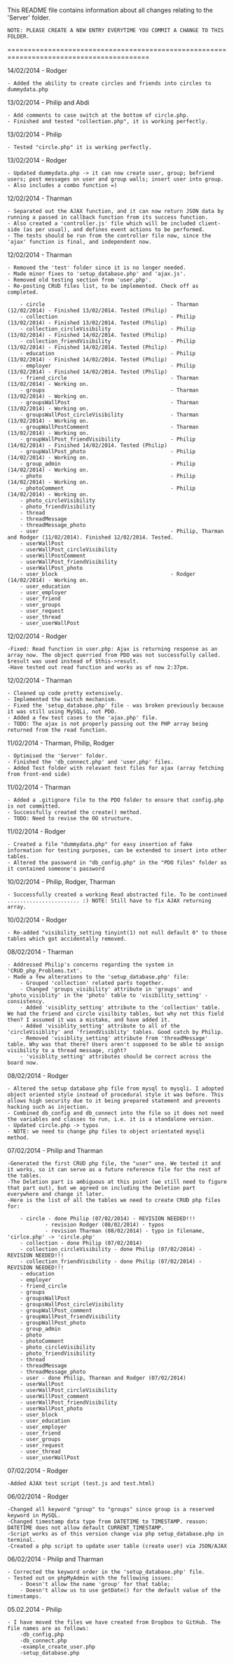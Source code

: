 This README file contains information about all changes relating to the 'Server' folder. 

	NOTE: PLEASE CREATE A NEW ENTRY EVERYTIME YOU COMMIT A CHANGE TO THIS FOLDER.
=========================================================================================

14/02/2014 - Rodger

	- Added the ability to create circles and friends into circles to dummydata.php

13/02/2014 - Philip and Abdi
	
	- Add comments to case switch at the bottom of circle.php. 
	- Finished and tested "collection.php", it is working perfectly.

13/02/2014 - Philip 

	- Tested "circle.php" it is working perfectly.

13/02/2014 - Rodger

	- Updated dummydata.php -> it can now create user, group; befriend users; post messages on user and group walls; insert user into group.
	- Also includes a combo function =)

12/02/2014 - Tharman

	- Separated out the AJAX function, and it can now return JSON data by running a passed in callback function from its success function.
	- Also created a 'controller.js' file which will be included client-side (as per usual), and defines event actions to be performed.
	- The tests should be run from the controller file now, since the 'ajax' function is final, and independent now.

12/02/2014 - Tharman

	- Removed the 'test' folder since it is no longer needed.
	- Made minor fixes to 'setup_database.php' and 'ajax.js'.
	- Removed old testing section from 'user.php'.
	- Re-posting CRUD files list, to be implemented. Check off as completed.
	
		- circle										- Tharman (12/02/2014) - Finished 13/02/2014. Tested (Philip)
		- collection 									- Philip (13/02/2014) - Finished 13/02/2014. Tested (Philip)
		- collection_circleVisibility 					- Philip (13/02/2014) - Finished 14/02/2014. Tested (Philip)
		- collection_friendVisibility 					- Philip (13/02/2014) - Finished 14/02/2014. Tested (Philip) 
		- education 									- Philip (13/02/2014) - Finished 14/02/2014. Tested (Philip) 
		- employer 										- Philip (13/02/2014) - Finished 14/02/2014. Tested (Philip)
		- friend_circle 								- Tharman (13/02/2014) - Working on.
		- groups 										- Tharman (13/02/2014) - Working on.
		- groupsWallPost 								- Tharman (13/02/2014) - Working on.
		- groupsWallPost_circleVisibility			 	- Tharman (13/02/2014) - Working on.
		- groupWallPostComment 							- Tharman (13/02/2014) - Working on.
		- groupWallPost_friendVisibility				- Philip (14/02/2014) - Finished 14/02/2014. Tested (Philip)
		- groupWallPost_photo							- Philip (14/02/2014) - Working on.	
		- group_admin									- Philip (14/02/2014) - Working on.	
		- photo 										- Philip (14/02/2014) - Working on.												
		- photoComment									- Philip (14/02/2014) - Working on.	
		- photo_circleVisibility
		- photo_friendVisibility
		- thread
		- threadMessage
		- threadMessage_photo
		- user 											- Philip, Tharman and Rodger (11/02/2014). Finished 12/02/2014. Tested.
		- userWallPost
		- userWallPost_circleVisibility
		- userWillPostComment
		- userWallPost_friendVisibility
		- userWallPost_photo
		- user_block									- Rodger (14/02/2014) - Working on.
		- user_education
		- user_employer
		- user_friend
		- user_groups
		- user_request
		- user_thread
		- user_userWallPost

12/02/2014 - Rodger

	-Fixed: Read function in user.php: Ajax is returning response as an array now. The object querried from PDO was not successfully called. $result was used instead of $this->result.
	-Have tested out read function and works as of now 2:37pm.

12/02/2014 - Tharman

	- Cleaned up code pretty extensively.
	- Implemented the switch mechanism.
	- Fixed the 'setup_database.php' file - was broken previously because it was still using MySQLi, not PDO.
	- Added a few test cases to the 'ajax.php' file.
	- TODO: The ajax is not properly passing out the PHP array being returned from the read function.

11/02/2014 - Tharman, Philip, Rodger

	- Optimised the 'Server' folder.
	- Finished the 'db_connect.php' and 'user.php' files.
	- Added Test folder with relevant test files for ajax (array fetching from front-end side)

11/02/2014 - Tharman

	- Added a .gitignore file to the PDO folder to ensure that config.php is not committed.
	- Successfully created the create() method.
	- TODO: Need to revise the OO structure.

11/02/2014 - Rodger

	- Created a file "dummydata.php" for easy insertion of fake information for testing purposes, can be extended to insert into other tables.
	- Altered the password in "db_config.php" in the "PDO files" folder as it contained someone's password

10/02/2014 - Philip, Rodger, Tharman
	
	- Successfully created a working Read abstracted file. To be continued ....................... :) NOTE: Still have to fix AJAX returning array. 

10/02/2014 - Rodger
	
	- Re-added "visibility_setting tinyint(1) not null default 0" to those tables which got accidentally removed.

08/02/2014 - Tharman

	- Addressed Philip's concerns regarding the system in 'CRUD_php_Problems.txt'.
	- Made a few alterations to the 'setup_database.php' file:
		- Grouped 'collection' related parts together.
		- Changed 'groups_visibility' attribute in 'groups' and 'photo_visiblity' in the 'photo' table to 'visibility_setting' - consistency.
		- Added 'visiblity_setting' attribute to the 'collection' table. We had the friend and circle visilbity tables, but why not this field then? I assumed it was a mistake, and have added it.
		- Added 'visiblity_setting' attribute to all of the 'circleVisiblity' and 'friendVisiblity' tables. Good catch by Philip.
		- Removed 'visiblity_setting' attribute from 'threadMessage' table. Why was that there? Users aren't supposed to be able to assign visibility to a thread message, right?
		- 'visiblity_setting' attributes should be correct across the board now.

08/02/2014 - Rodger

	- Altered the setup database php file from mysql to mysqli. I adopted object oriented style instead of procedural style it was before. This allows high security due to it being prepared statement and prevents hacking such as injection.
	- Combined db_config and db_connect into the file so it does not need the variables and classes to run, i.e. it is a standalone version.
	- Updated circle.php -> typos
	- NOTE: we need to change php files to object orientated mysqli method.

07/02/2014 - Philip and Tharman

	-Generated the first CRUD php file, the "user" one. We tested it and it works, so it can serve as a future reference file for the rest of the tables.
	-The Deletion part is ambiguous at this point (we still need to figure that part out), but we agreed on including the Deletion part everywhere and change it later.
	-Here is the list of all the tables we need to create CRUD php files for:

		- circle - done Philip (07/02/2014) - REVISION NEEDED!!!
				- revision Rodger (08/02/2014) - typos
				- revision Tharman (08/02/2014) - typo in filename, 'cirlce.php' -> 'circle.php'
		- collection - done Philip (07/02/2014)
		- collection_circleVisibility - done Philip (07/02/2014) - REVISION NEEDED!!!
		- collection_friendVisibility - done Philip (07/02/2014) - REVISION NEEDED!!!
		- education
		- employer
		- friend_circle
		- groups
		- groupsWallPost
		- groupsWallPost_circleVisibility
		- groupWallPost_comment
		- groupWallPost_friendVisibility
		- groupWallPost_photo
		- group_admin
		- photo
		- photoComment
		- photo_circleVisibility
		- photo_friendVisibility
		- thread
		- threadMessage
		- threadMessage_photo
		- user - done Philip, Tharman and Rodger (07/02/2014)
		- userWallPost
		- userWallPost_circleVisibility
		- userWillPost_comment
		- userWallPost_friendVisibility
		- userWallPost_photo
		- user_block
		- user_education
		- user_employer
		- user_friend
		- user_groups
		- user_request
		- user_thread
		- user_userWallPost

07/02/2014 - Rodger
	
	-Added AJAX test script (test.js and test.html)

06/02/2014 - Rodger

	-Changed all keyword "group" to "groups" since group is a reserved keyword in MySQL.
	-Changed timestamp data type from DATETIME to TIMESTAMP. reason: DATETIME does not allow default CURRENT_TIMESTAMP.
	-Script works as of this version change via php setup_database.php in terminal.
	-Created a php script to update user table (create user) via JSON/AJAX

06/02/2014 - Philip and Tharman

	- Corrected the keyword order in the 'setup_database.php' file.
	- Tested out on phpMyAdmin with the following issues:
		- Doesn't allow the name 'group' for that table;
		- Doesn't allow us to use getDate() for the default value of the timestamps.

05.02.2014 - Philip

	- I have moved the files we have created from Dropbox to GitHub. The file names are as follows:
		-db_config.php
		-db_connect.php
		-example_create_user.php
		-setup_database.php

